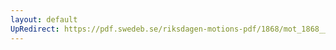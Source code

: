 ```yaml
---
layout: default
UpRedirect: https://pdf.swedeb.se/riksdagen-motions-pdf/1868/mot_1868__ak__00050/mot_1868__ak__00050_001.pdf
---
```

